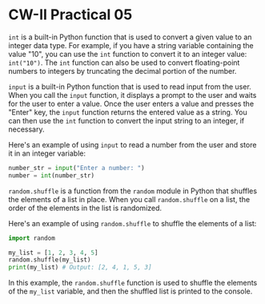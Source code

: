 # CW-II Practical 05

`int` is a built-in Python function that is used to convert a given value to an integer data type. For example, if you have a string variable containing the value "10", you can use the `int` function to convert it to an integer value: `int("10")`. The `int` function can also be used to convert floating-point numbers to integers by truncating the decimal portion of the number.

`input` is a built-in Python function that is used to read input from the user. When you call the `input` function, it displays a prompt to the user and waits for the user to enter a value. Once the user enters a value and presses the "Enter" key, the `input` function returns the entered value as a string. You can then use the `int` function to convert the input string to an integer, if necessary.

Here's an example of using `input` to read a number from the user and store it in an integer variable:

```python
number_str = input("Enter a number: ")
number = int(number_str)
```

`random.shuffle` is a function from the `random` module in Python that shuffles the elements of a list in place. When you call `random.shuffle` on a list, the order of the elements in the list is randomized.

Here's an example of using `random.shuffle` to shuffle the elements of a list:

```python
import random

my_list = [1, 2, 3, 4, 5]
random.shuffle(my_list)
print(my_list) # Output: [2, 4, 1, 5, 3]
```

In this example, the `random.shuffle` function is used to shuffle the elements of the `my_list` variable, and then the shuffled list is printed to the console.
